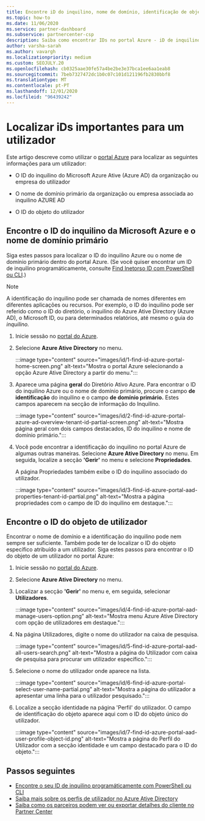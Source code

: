 ```yaml
---
title: Encontre iD do inquilino, nome de domínio, identificação de objeto de utilizador
ms.topic: how-to
ms.date: 11/06/2020
ms.service: partner-dashboard
ms.subservice: partnercenter-csp
description: Saiba como encontrar IDs no portal Azure - iD de inquilino Azure, nome de domínio ou ID de objeto de utilizador específico. Algumas tarefas precisam desta informação.
author: varsha-sarah
ms.author: vavargh
ms.localizationpriority: medium
ms.custom: SEOJULY.20
ms.openlocfilehash: cb0325aae30fe57a4be2be3e37bca1ee6aa1eab8
ms.sourcegitcommit: 7beb7327472dc1b0c07c101d121196fb2830bbf8
ms.translationtype: MT
ms.contentlocale: pt-PT
ms.lasthandoff: 12/01/2020
ms.locfileid: "96439242"
---
```

# <a name="locate-important-ids-for-a-user"></a>Localizar iDs importantes para um utilizador

Este artigo descreve como utilizar o [portal Azure](https://portal.azure.com/) para localizar as seguintes informações para um utilizador:

- O ID do inquilino do Microsoft Azure Ative (Azure AD) da organização ou empresa do utilizador

- O nome de domínio primário da organização ou empresa associada ao inquilino AZURE AD

- O ID do objeto do utilizador

## <a name="find-the-microsoft-azure-ad-tenant-id-and-primary-domain-name"></a>Encontre o ID do inquilino da Microsoft Azure e o nome de domínio primário

Siga estes passos para localizar o ID do inquilino Azure ou o nome de domínio primário dentro do portal Azure. (Se você quiser encontrar um ID de inquilino programáticamente, consulte [Find Inetorso ID com PowerShell ou CLI](/azure/active-directory/fundamentals/active-directory-how-to-find-tenant.md#find-tenant-id-with-powershell).)

> [!NOTE]
> A identificação do inquilino pode ser chamada de nomes diferentes em diferentes aplicações ou recursos. Por exemplo, o ID do inquilino pode ser referido como o ID do diretório, o inquilino do Azure Ative Directory (Azure AD), o Microsoft ID, ou para determinados relatórios, até mesmo o guia do *inquilino.*

1. Inicie sessão no [portal do Azure](https://portal.azure.com/).

2. Selecione **Azure Ative Directory** no menu.

   :::image type="content" source="images/id/1-find-id-azure-portal-home-screen.png" alt-text="Mostra o portal Azure selecionando a opção Azure Ative Directory a partir do menu.":::

3. Aparece uma página **geral** do Diretório Ativo Azure. Para encontrar o ID do inquilino Azure ou o nome de domínio primário, procure o campo **de identificação** do inquilino e o campo **de domínio primário.** Estes campos aparecem na secção de informação do Inquilino.

   :::image type="content" source="images/id/2-find-id-azure-portal-azure-ad-overview-tenant-id-partial-screen.png" alt-text="Mostra página geral com dois campos destacados, ID do inquilino e nome de domínio primário.":::

4. Você pode encontrar a identificação do inquilino no portal Azure de algumas outras maneiras. Selecione **Azure Ative Directory** no menu. Em seguida, localize a secção **'Gerir'** no menu e selecione **Propriedades**.

   A página Propriedades também exibe o ID do inquilino associado do utilizador.

   :::image type="content" source="images/id/3-find-id-azure-portal-aad-properties-tenant-id-partial.png" alt-text="Mostra a página propriedades com o campo de ID do inquilino em destaque.":::

## <a name="find-the-user-object-id"></a>Encontre o ID do objeto de utilizador

Encontrar o nome de domínio e a identificação do inquilino pode nem sempre ser suficiente. Também pode ter de localizar o ID do objeto específico atribuído a um utilizador. Siga estes passos para encontrar o ID do objeto de um utilizador no portal Azure:

1. Inicie sessão no [portal do Azure](https://portal.azure.com/).

2. Selecione **Azure Ative Directory** no menu.

3. Localizar a secção **'Gerir'** no menu e, em seguida, selecionar **Utilizadores**.

      :::image type="content" source="images/id/4-find-id-azure-portal-aad-manage-users-option.png" alt-text="Mostra menu Azure Ative Directory com opção de utilizadores em destaque.":::

4. Na página Utilizadores, digite o nome do utilizador na caixa de pesquisa.

      :::image type="content" source="images/id/5-find-id-azure-portal-aad-all-users-search.png" alt-text="Mostra a página do Utilizador com caixa de pesquisa para procurar um utilizador específico.":::

5. Selecione o nome do utilizador onde aparece na lista.  

      :::image type="content" source="images/id/6-find-id-azure-portal-select-user-name-partial.png" alt-text="Mostra a página do utilizador a apresentar uma linha para o utilizador pesquisado.":::

6. Localize a secção identidade na página 'Perfil' do utilizador. O campo de identificação do objeto aparece aqui com o ID do objeto único do utilizador.

      :::image type="content" source="images/id/7-find-id-azure-portal-aad-user-profile-object-id.png" alt-text="Mostra a página do Perfil do Utilizador com a secção identidade e um campo destacado para o ID do objeto.":::

## <a name="next-steps"></a>Passos seguintes

- [Encontre o seu ID de inquilino programáticamente com PowerShell ou CLI](/azure/active-directory/fundamentals/active-directory-how-to-find-tenant)
- [Saiba mais sobre os perfis de utilizador no Azure Ative Directory](/azure/active-directory/fundamentals/active-directory-users-profile-azure-portal)
- [Saiba como os parceiros podem ver ou exportar detalhes do cliente no Partner Center](see-your-customer-list.md)

